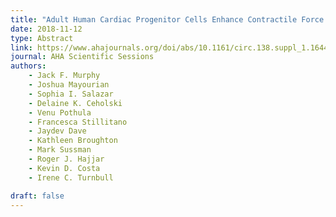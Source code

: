 ```yaml
---
title: "Adult Human Cardiac Progenitor Cells Enhance Contractile Force in Human Engineered Cardiac Tissues"
date: 2018-11-12
type: Abstract
link: https://www.ahajournals.org/doi/abs/10.1161/circ.138.suppl_1.16448
journal: AHA Scientific Sessions
authors: 
    - Jack F. Murphy
    - Joshua Mayourian
    - Sophia I. Salazar
    - Delaine K. Ceholski
    - Venu Pothula
    - Francesca Stillitano
    - Jaydev Dave
    - Kathleen Broughton
    - Mark Sussman
    - Roger J. Hajjar
    - Kevin D. Costa
    - Irene C. Turnbull

draft: false
---
```


